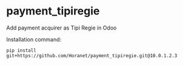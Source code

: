 # payment_tipiregie
Add payment acquirer as Tipi Regie in Odoo

Installation command:

`pip install git+https://github.com/Horanet/payment_tipiregie.git@10.0.1.2.3`
